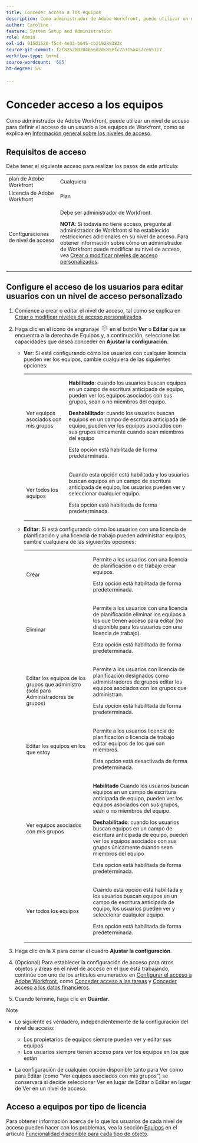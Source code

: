 ```yaml
---
title: Conceder acceso a los equipos
description: Como administrador de Adobe Workfront, puede utilizar un nivel de acceso para definir el acceso de un usuario a los equipos de Workfront
author: Caroline
feature: System Setup and Administration
role: Admin
exl-id: 915d1520-f5c4-4e33-b645-cb219289383c
source-git-commit: f2f825280204b56d2dc85efc7a315a4377e551c7
workflow-type: tm+mt
source-wordcount: '685'
ht-degree: 5%

---
```


# Conceder acceso a los equipos

Como administrador de Adobe Workfront, puede utilizar un nivel de acceso para definir el acceso de un usuario a los equipos de Workfront, como se explica en [Información general sobre los niveles de acceso](../../../administration-and-setup/add-users/access-levels-and-object-permissions/access-levels-overview.md).

## Requisitos de acceso

Debe tener el siguiente acceso para realizar los pasos de este artículo:

<table style="table-layout:auto"> 
 <col> 
 <col> 
 <tbody> 
  <tr> 
   <td role="rowheader">plan de Adobe Workfront</td> 
   <td>Cualquiera</td> 
  </tr> 
  <tr> 
   <td role="rowheader">Licencia de Adobe Workfront</td> 
   <td>Plan</td> 
  </tr> 
  <tr> 
   <td role="rowheader">Configuraciones de nivel de acceso</td> 
   <td> <p>Debe ser administrador de Workfront.</p> <p><b>NOTA</b>: Si todavía no tiene acceso, pregunte al administrador de Workfront si ha establecido restricciones adicionales en su nivel de acceso. Para obtener información sobre cómo un administrador de Workfront puede modificar su nivel de acceso, vea <a href="../../../administration-and-setup/add-users/configure-and-grant-access/create-modify-access-levels.md" class="MCXref xref" data-mc-variable-override="">Crear o modificar niveles de acceso personalizados</a>.</p> </td> 
  </tr> 
 </tbody> 
</table>

## Configure el acceso de los usuarios para editar usuarios con un nivel de acceso personalizado

1. Comience a crear o editar el nivel de acceso, tal como se explica en [Crear o modificar niveles de acceso personalizados](../../../administration-and-setup/add-users/configure-and-grant-access/create-modify-access-levels.md).
1. Haga clic en el icono de engranaje ![](assets/gear-icon-settings.png) en el botón **Ver** o **Editar** que se encuentra a la derecha de Equipos y, a continuación, seleccione las capacidades que desea conceder en **Ajustar la configuración**.

   * **Ver**: Si está configurando cómo los usuarios con cualquier licencia pueden ver los equipos, cambie cualquiera de las siguientes opciones:

     <table style="table-layout:auto">
       <col>
       <col>
       <tbody>
        <tr>
         <td role="rowheader">Ver equipos asociados con mis grupos</td>
         <td>
          <p><b>Habilitado</b>: cuando los usuarios buscan equipos en un campo de escritura anticipada de equipo, pueden ver los equipos asociados con sus grupos, sean o no miembros del equipo. </p>
          <p><b>Deshabilitado</b>: cuando los usuarios buscan equipos en un campo de escritura anticipada de equipo, pueden ver los equipos asociados con sus grupos únicamente cuando sean miembros del equipo</p><p>Esta opción está habilitada de forma predeterminada.</p>
          </td>
        </tr>
        <tr>
         <td role="rowheader">Ver todos los equipos</td>
         <td><p>Cuando esta opción está habilitada y los usuarios buscan equipos en un campo de escritura anticipada de equipo, los usuarios pueden ver y seleccionar cualquier equipo.</p><p>Esta opción está habilitada de forma predeterminada. </p></td>
        </tr>
       </tbody>
      </table>

   * **Editar**: Si está configurando cómo los usuarios con una licencia de planificación y una licencia de trabajo pueden administrar equipos, cambie cualquiera de las siguientes opciones:

     <table style="table-layout:auto">
       <col>
       <col>
       <tbody>
        <tr>
         <td role="rowheader">Crear</td>
         <td><p>Permite a los usuarios con una licencia de planificación o de trabajo crear equipos.</p><p>Esta opción está habilitada de forma predeterminada.</p></td>
        </tr>
        <tr>
         <td role="rowheader">Eliminar</td>
         <td><p> Permite a los usuarios con una licencia de planificación eliminar los equipos a los que tienen acceso para editar (no disponible para los usuarios con una licencia de trabajo).</p><p>Esta opción está habilitada de forma predeterminada.</p></td>
        </tr>
        <tr>
         <td role="rowheader">Editar los equipos de los grupos que administro (solo para Administradores de grupos)</td>
         <td><p>Permite a los usuarios con licencia de planificación designados como administradores de grupos editar los equipos asociados con los grupos que administran.</p><p>Esta opción está habilitada de forma predeterminada.</p></td>
        </tr>
        <tr>
         <td role="rowheader">Editar los equipos en los que estoy</td>
         <td><p>Permite a los usuarios licencia de planificación o licencia de trabajo editar equipos de los que son miembros.</p><p>Esta opción está desactivada de forma predeterminada.</p></td>
        </tr>
        <tr>
         <td role="rowheader">Ver equipos asociados con mis grupos</td>
         <td>
         <p><b>Habilitado</b> Cuando los usuarios buscan equipos en un campo de escritura anticipada de equipo, pueden ver los equipos asociados con sus grupos, sean o no miembros del equipo. </p>
         <p><b>Deshabilitado</b>: cuando los usuarios buscan equipos en un campo de escritura anticipada de equipo, pueden ver los equipos asociados con sus grupos únicamente cuando sean miembros del equipo</p><p>Esta opción está habilitada de forma predeterminada.</p>
         </td>
        </tr>
        <tr>
         <td role="rowheader">Ver todos los equipos</td>
         <td><p>Cuando esta opción está habilitada y los usuarios buscan equipos en un campo de escritura anticipada de equipo, los usuarios pueden ver y seleccionar cualquier equipo.</p><p>Esta opción está habilitada de forma predeterminada. </p></td>
        </tr>
       </tbody>
      </table>

1. Haga clic en la X para cerrar el cuadro **Ajustar la configuración**.
1. (Opcional) Para establecer la configuración de acceso para otros objetos y áreas en el nivel de acceso en el que está trabajando, continúe con uno de los artículos enumerados en [Configurar el acceso a Adobe Workfront](../../../administration-and-setup/add-users/configure-and-grant-access/configure-access.md), como [Conceder acceso a las tareas](../../../administration-and-setup/add-users/configure-and-grant-access/grant-access-tasks.md) y [Conceder acceso a los datos financieros](../../../administration-and-setup/add-users/configure-and-grant-access/grant-access-financial.md).
1. Cuando termine, haga clic en **Guardar**.

>[!NOTE]
>
>* Lo siguiente es verdadero, independientemente de la configuración del nivel de acceso:
>
>   * Los propietarios de equipos siempre pueden ver y editar sus equipos
>   * Los usuarios siempre tienen acceso para ver los equipos en los que están
>
>* La configuración de cualquier opción disponible tanto para Ver como para Editar (como &quot;Ver equipos asociados con mis grupos&quot;) se conservará si decide seleccionar Ver en lugar de Editar o Editar en lugar de Ver en un nivel de acceso.
>

## Acceso a equipos por tipo de licencia

Para obtener información acerca de lo que los usuarios de cada nivel de acceso pueden hacer con los problemas, vea la sección [Equipos](../../../administration-and-setup/add-users/access-levels-and-object-permissions/functionality-available-for-each-object-type.md#teams) en el artículo [Funcionalidad disponible para cada tipo de objeto](../../../administration-and-setup/add-users/access-levels-and-object-permissions/functionality-available-for-each-object-type.md).
